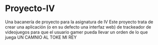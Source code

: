 # Proyecto-IV
Una bacanería de proyecto para la asignatura de IV
Este proyecto trata de crear una aplicación (o en su defecto una interfaz web) de trackeador de videojuegos para que el usuario gamer pueda llevar un orden de lo que juega
UN CAMNIO AL TOKE MI REY

